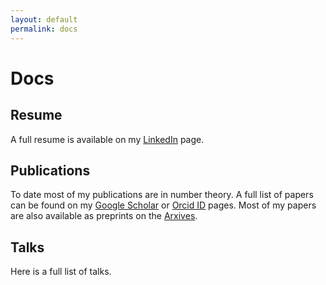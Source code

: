 ```yaml
---
layout: default
permalink: docs
---
```


# Docs


## Resume

A full resume is available on my [LinkedIn](https://www.linkedin.com/in/rogersmontreal/) page.

## Publications

To date most of my publications are in number theory. A full list of papers can be found on my [Google Scholar](https://scholar.google.ca/citations?user=cnec4HkAAAAJ&hl=fr) or [Orcid ID](https://orcid.org/0000-0001-9163-4890) pages. Most of my papers are also available as preprints on the [Arxives](https://arxiv.org/a/rogers_m_1.html).

## Talks

Here is a full list of talks.


